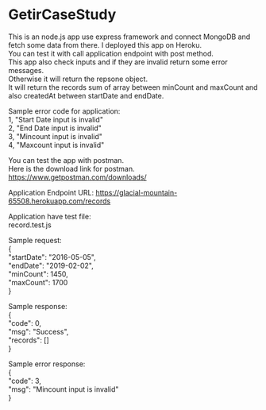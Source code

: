 # GetirCaseStudy

This is an node.js app use express framework and connect MongoDB and fetch some data from there. 
I deployed this app on Heroku.<br/>
You can test it with call application endpoint with post method.<br/>
This app also check inputs and if they are invalid return some error messages.<br/>
Otherwise it will return the repsone object.<br/>
It will return the records sum of array between minCount and maxCount and also createdAt between startDate and endDate.

Sample error code for application:<br/>
1, "Start Date input is invalid"<br/>
2, "End Date input is invalid"<br/>
3, "Mincount input is invalid"<br/>
4, "Maxcount input is invalid"<br/>

You can test the app with postman.<br/>
Here is the download link for postman.<br/>
https://www.getpostman.com/downloads/

Application Endpoint URL:
https://glacial-mountain-65508.herokuapp.com/records

Application have test file:<br/>
record.test.js

Sample request:<br/>
{<br/>
"startDate": "2016-05-05",<br/>
"endDate": "2019-02-02",<br/>
"minCount": 1450,<br/>
"maxCount": 1700<br/>
}

Sample response:<br/>
{<br/>
    "code": 0,<br/>
    "msg": "Success",<br/>
    "records": []<br/>
}<br/>

Sample error response:<br/>
{<br/>
    "code": 3,<br/>
    "msg": "Mincount input is invalid"<br/>
}
